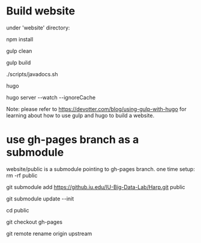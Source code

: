 
# Build website

under 'website' directory:

npm install

gulp clean

gulp build

./scripts/javadocs.sh 

hugo

hugo server --watch --ignoreCache

Note: please refer to https://devotter.com/blog/using-gulp-with-hugo for learning about how to use gulp and hugo to build a website.

# use gh-pages branch as a submodule

website/public is a submodule pointing to gh-pages branch.
one time setup: 
rm -rf public

git submodule add https://github.iu.edu/IU-Big-Data-Lab/Harp.git public

git submodule update --init

cd public

git checkout gh-pages

git remote rename origin upstream
